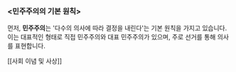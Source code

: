 ### <민주주의의 기본 원칙>

먼저, **민주주의**는 '다수의 의사에 따라 결정을 내린다'는 기본 원칙을 가지고 있습니다. 이는 대표적인 형태로 직접 민주주의와 대표 민주주의가 있으며, 주로 선거를 통해 의사를 표현합니다.

[[사회 이념 및 사상]]